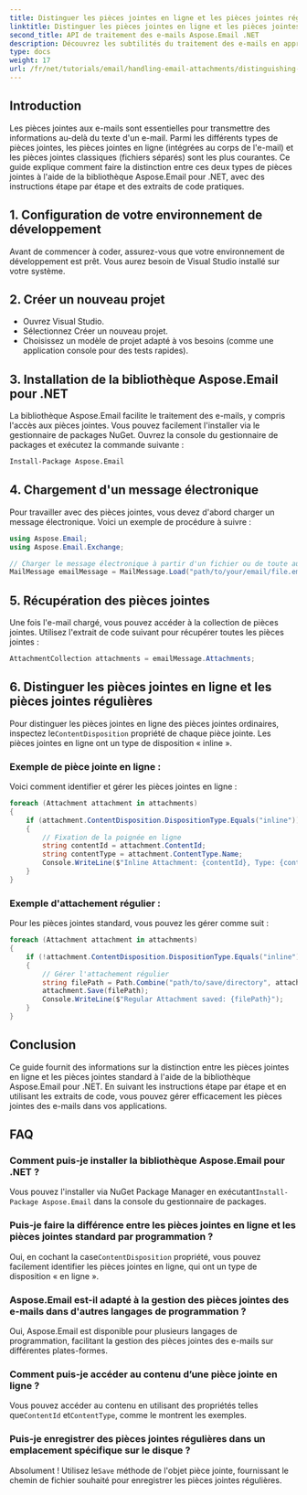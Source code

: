 ```yaml
---
title: Distinguer les pièces jointes en ligne et les pièces jointes régulières en C#
linktitle: Distinguer les pièces jointes en ligne et les pièces jointes régulières en C#
second_title: API de traitement des e-mails Aspose.Email .NET
description: Découvrez les subtilités du traitement des e-mails en apprenant à différencier les pièces jointes en ligne et les pièces jointes classiques à l'aide de la bibliothèque Aspose.Email pour .NET. Ce guide complet fournit des instructions étape par étape.
type: docs
weight: 17
url: /fr/net/tutorials/email/handling-email-attachments/distinguishing-inline-and-regular-attachments-in-csharp/
---
```

## Introduction

Les pièces jointes aux e-mails sont essentielles pour transmettre des informations au-delà du texte d'un e-mail. Parmi les différents types de pièces jointes, les pièces jointes en ligne (intégrées au corps de l'e-mail) et les pièces jointes classiques (fichiers séparés) sont les plus courantes. Ce guide explique comment faire la distinction entre ces deux types de pièces jointes à l'aide de la bibliothèque Aspose.Email pour .NET, avec des instructions étape par étape et des extraits de code pratiques.

## 1. Configuration de votre environnement de développement

Avant de commencer à coder, assurez-vous que votre environnement de développement est prêt. Vous aurez besoin de Visual Studio installé sur votre système. 

## 2. Créer un nouveau projet

- Ouvrez Visual Studio.
- Sélectionnez Créer un nouveau projet.
- Choisissez un modèle de projet adapté à vos besoins (comme une application console pour des tests rapides).

## 3. Installation de la bibliothèque Aspose.Email pour .NET

La bibliothèque Aspose.Email facilite le traitement des e-mails, y compris l'accès aux pièces jointes. Vous pouvez facilement l'installer via le gestionnaire de packages NuGet. Ouvrez la console du gestionnaire de packages et exécutez la commande suivante :

```bash
Install-Package Aspose.Email
```

## 4. Chargement d'un message électronique

Pour travailler avec des pièces jointes, vous devez d'abord charger un message électronique. Voici un exemple de procédure à suivre :

```csharp
using Aspose.Email;
using Aspose.Email.Exchange;

// Charger le message électronique à partir d'un fichier ou de toute autre source
MailMessage emailMessage = MailMessage.Load("path/to/your/email/file.eml");
```

## 5. Récupération des pièces jointes

Une fois l'e-mail chargé, vous pouvez accéder à la collection de pièces jointes. Utilisez l'extrait de code suivant pour récupérer toutes les pièces jointes :

```csharp
AttachmentCollection attachments = emailMessage.Attachments;
```

## 6. Distinguer les pièces jointes en ligne et les pièces jointes régulières

 Pour distinguer les pièces jointes en ligne des pièces jointes ordinaires, inspectez le`ContentDisposition` propriété de chaque pièce jointe. Les pièces jointes en ligne ont un type de disposition « inline ».

### Exemple de pièce jointe en ligne :

Voici comment identifier et gérer les pièces jointes en ligne :

```csharp
foreach (Attachment attachment in attachments)
{
    if (attachment.ContentDisposition.DispositionType.Equals("inline"))
    {
        // Fixation de la poignée en ligne
        string contentId = attachment.ContentId;
        string contentType = attachment.ContentType.Name;
        Console.WriteLine($"Inline Attachment: {contentId}, Type: {contentType}");
    }
}
```

### Exemple d'attachement régulier :

Pour les pièces jointes standard, vous pouvez les gérer comme suit :

```csharp
foreach (Attachment attachment in attachments)
{
    if (!attachment.ContentDisposition.DispositionType.Equals("inline"))
    {
        // Gérer l'attachement régulier
        string filePath = Path.Combine("path/to/save/directory", attachment.Name);
        attachment.Save(filePath);
        Console.WriteLine($"Regular Attachment saved: {filePath}");
    }
}
```

## Conclusion

Ce guide fournit des informations sur la distinction entre les pièces jointes en ligne et les pièces jointes standard à l'aide de la bibliothèque Aspose.Email pour .NET. En suivant les instructions étape par étape et en utilisant les extraits de code, vous pouvez gérer efficacement les pièces jointes des e-mails dans vos applications.

## FAQ

### Comment puis-je installer la bibliothèque Aspose.Email pour .NET ?
 Vous pouvez l'installer via NuGet Package Manager en exécutant`Install-Package Aspose.Email` dans la console du gestionnaire de packages.

### Puis-je faire la différence entre les pièces jointes en ligne et les pièces jointes standard par programmation ?
 Oui, en cochant la case`ContentDisposition` propriété, vous pouvez facilement identifier les pièces jointes en ligne, qui ont un type de disposition « en ligne ».

### Aspose.Email est-il adapté à la gestion des pièces jointes des e-mails dans d'autres langages de programmation ?
Oui, Aspose.Email est disponible pour plusieurs langages de programmation, facilitant la gestion des pièces jointes des e-mails sur différentes plates-formes.

### Comment puis-je accéder au contenu d’une pièce jointe en ligne ?
 Vous pouvez accéder au contenu en utilisant des propriétés telles que`ContentId` et`ContentType`, comme le montrent les exemples.

### Puis-je enregistrer des pièces jointes régulières dans un emplacement spécifique sur le disque ?
 Absolument ! Utilisez le`Save` méthode de l'objet pièce jointe, fournissant le chemin de fichier souhaité pour enregistrer les pièces jointes régulières.